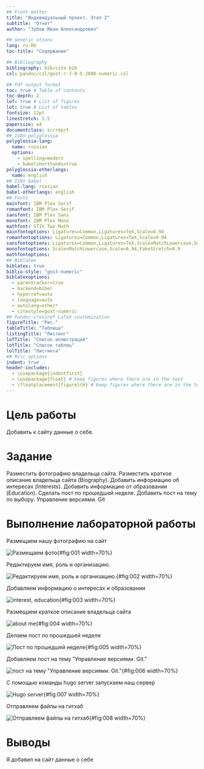 ```yaml
---
## Front matter
title: "Индивидуальный проект. Этап 2"
subtitle: "Отчет"
author: "Зубов Иван Александрович"

## Generic otions
lang: ru-RU
toc-title: "Содержание"

## Bibliography
bibliography: bib/cite.bib
csl: pandoc/csl/gost-r-7-0-5-2008-numeric.csl

## Pdf output format
toc: true # Table of contents
toc-depth: 2
lof: true # List of figures
lot: true # List of tables
fontsize: 12pt
linestretch: 1.5
papersize: a4
documentclass: scrreprt
## I18n polyglossia
polyglossia-lang:
  name: russian
  options:
	- spelling=modern
	- babelshorthands=true
polyglossia-otherlangs:
  name: english
## I18n babel
babel-lang: russian
babel-otherlangs: english
## Fonts
mainfont: IBM Plex Serif
romanfont: IBM Plex Serif
sansfont: IBM Plex Sans
monofont: IBM Plex Mono
mathfont: STIX Two Math
mainfontoptions: Ligatures=Common,Ligatures=TeX,Scale=0.94
romanfontoptions: Ligatures=Common,Ligatures=TeX,Scale=0.94
sansfontoptions: Ligatures=Common,Ligatures=TeX,Scale=MatchLowercase,Scale=0.94
monofontoptions: Scale=MatchLowercase,Scale=0.94,FakeStretch=0.9
mathfontoptions:
## Biblatex
biblatex: true
biblio-style: "gost-numeric"
biblatexoptions:
  - parentracker=true
  - backend=biber
  - hyperref=auto
  - language=auto
  - autolang=other*
  - citestyle=gost-numeric
## Pandoc-crossref LaTeX customization
figureTitle: "Рис."
tableTitle: "Таблица"
listingTitle: "Листинг"
lofTitle: "Список иллюстраций"
lotTitle: "Список таблиц"
lolTitle: "Листинги"
## Misc options
indent: true
header-includes:
  - \usepackage{indentfirst}
  - \usepackage{float} # keep figures where there are in the text
  - \floatplacement{figure}{H} # keep figures where there are in the text
---
```


# Цель работы

Добавить к сайту данные о себе.

# Задание

Разместить фотографию владельца сайта.
Разместить краткое описание владельца сайта (Biography).
Добавить информацию об интересах (Interests).
Добавить информацию от образовании (Education).
Сделать пост по прошедшей неделе.
Добавить пост на тему по выбору:
Управление версиями. Git
                                                   
# Выполнение лабораторной работы

Размещаем нашу фотографию на сайт

![Размещаем фото](image/1.png){#fig:001 width=70%}

Редактируем имя, роль и организацию.

![Редактируем имя, роль и организацию.](image/2.png){#fig:002 width=70%}

Добавляем информацию о интересах и образовании

![interest, education](image/3.png){#fig:003 width=70%}

Размещаем краткое описание владельца сайта

![about me](image/4.png){#fig:004 width=70%}

Делаем пост по прошедшей неделе

![Пост по прошедшей неделе](image/5.png){#fig:005 width=70%}

Добавляем пост на тему "Управление версиями. Git."

![пост на тему "Управление версиями. Git."](image/6.png){#fig:006 width=70%}

C помощью команды hugo server запускаем наш сервер

![Hugo server](image/7.png){#fig:007 width=70%}

Отправляем файлы на гитхаб

![Отправляем файлы на гитхаб](image/8.png){#fig:008 width=70%}

# Выводы

Я добавил на сайт данные о себе

